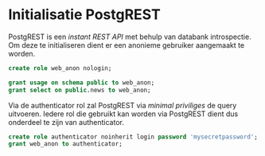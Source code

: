 # Initialisatie PostgREST

PostgREST is een *instant REST API* met behulp van databank introspectie. Om deze te initialiseren dient er een anonieme gebruiker aangemaakt te worden.

```SQL
create role web_anon nologin;

grant usage on schema public to web_anon;
grant select on public.news to web_anon;
```

Via de authenticator rol zal PostgREST via *minimal priviliges* de query uitvoeren. Iedere rol die gebruikt kan worden via PostgREST dient dus onderdeel te zijn van authenticator.

```SQL
create role authenticator noinherit login password 'mysecretpassword';
grant web_anon to authenticator;
```
